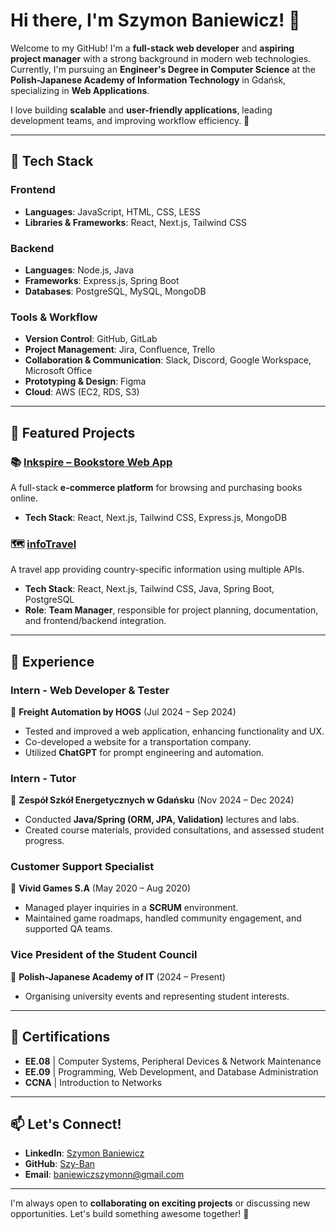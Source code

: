 # Hi there, I'm Szymon Baniewicz! 👋

Welcome to my GitHub! I'm a **full-stack web developer** and **aspiring project manager** with a strong background in modern web technologies. Currently, I'm pursuing an **Engineer's Degree in Computer Science** at the **Polish-Japanese Academy of Information Technology** in Gdańsk, specializing in **Web Applications**.

I love building **scalable** and **user-friendly applications**, leading development teams, and improving workflow efficiency. 🚀 

---

## 🔧 Tech Stack

### **Frontend**
- **Languages**: JavaScript, HTML, CSS, LESS
- **Libraries & Frameworks**: React, Next.js, Tailwind CSS

### **Backend**
- **Languages**: Node.js, Java
- **Frameworks**: Express.js, Spring Boot
- **Databases**: PostgreSQL, MySQL, MongoDB

### **Tools & Workflow**
- **Version Control**: GitHub, GitLab
- **Project Management**: Jira, Confluence, Trello
- **Collaboration & Communication**: Slack, Discord, Google Workspace, Microsoft Office
- **Prototyping & Design**: Figma
- **Cloud**: AWS (EC2, RDS, S3)

---

## 🚀 Featured Projects

### 📚 [Inkspire – Bookstore Web App](https://github.com/szy-ban/inkspire)
A full-stack **e-commerce platform** for browsing and purchasing books online. 
- **Tech Stack**: React, Next.js, Tailwind CSS, Express.js, MongoDB

### 🗺️ [infoTravel](https://github.com/infoTravelProject/infoTravel)
A travel app providing country-specific information using multiple APIs.
- **Tech Stack**: React, Next.js, Tailwind CSS, Java, Spring Boot, PostgreSQL
- **Role**: **Team Manager**, responsible for project planning, documentation, and frontend/backend integration.

---

## 💼 Experience

### **Intern - Web Developer & Tester**
📍 **Freight Automation by HOGS** (Jul 2024 – Sep 2024)  
- Tested and improved a web application, enhancing functionality and UX.
- Co-developed a website for a transportation company.
- Utilized **ChatGPT** for prompt engineering and automation.

### **Intern - Tutor**
📍 **Zespół Szkół Energetycznych w Gdańsku** (Nov 2024 – Dec 2024)  
- Conducted **Java/Spring (ORM, JPA, Validation)** lectures and labs.
- Created course materials, provided consultations, and assessed student progress.

### **Customer Support Specialist**
📍 **Vivid Games S.A** (May 2020 – Aug 2020)  
- Managed player inquiries in a **SCRUM** environment.
- Maintained game roadmaps, handled community engagement, and supported QA teams.

### **Vice President of the Student Council**
📍 **Polish-Japanese Academy of IT** (2024 – Present)
- Organising university events and representing student interests.

---

## 📜 Certifications
- **EE.08** | Computer Systems, Peripheral Devices & Network Maintenance
- **EE.09** | Programming, Web Development, and Database Administration
- **CCNA** | Introduction to Networks

---

## 📫 Let's Connect!
- **LinkedIn**: [Szymon Baniewicz](https://linkedin.com/in/szymon-baniewicz/)
- **GitHub**: [Szy-Ban](https://github.com/szy-ban)
- **Email**: [baniewiczszymonn@gmail.com](mailto:baniewiczszymonn@gmail.com)

---

I'm always open to **collaborating on exciting projects** or discussing new opportunities. Let's build something awesome together! 🚀

